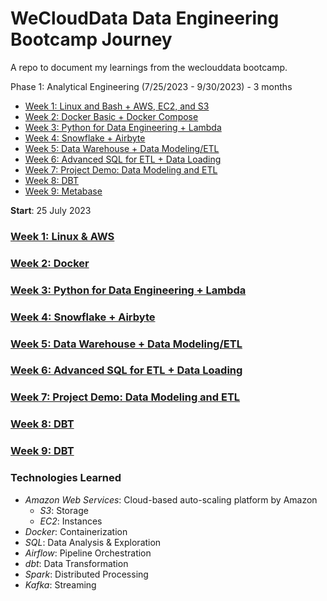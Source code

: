 # WeCloudData Data Engineering Bootcamp Journey

A repo to document my learnings from the weclouddata bootcamp.

Phase 1: Analytical Engineering (7/25/2023 - 9/30/2023) - 3 months
* [Week 1: Linux and Bash + AWS, EC2, and S3](#week-1-linux--aws)
* [Week 2: Docker Basic + Docker Compose](#week-2-docker)
* [Week 3: Python for Data Engineering + Lambda](#week-3-data-warehouse)
* [Week 4: Snowflake + Airbyte](#week-4-analytics-engineering)
* [Week 5: Data Warehouse + Data Modeling/ETL](#week-5-batch-processing)
* [Week 6: Advanced SQL for ETL + Data Loading](#week-6-streaming)
* [Week 7: Project Demo: Data Modeling and ETL](#week-7-8--9-project)
* [Week 8: DBT](#week-8-dbt)
* [Week 9: Metabase](#week-9-metabase)


**Start**: 25 July 2023

### [Week 1: Linux & AWS](phase_1_analytical_engineering/week_1_linux_aws)


### [Week 2: Docker](phase_1_analytical_engineering/week_2_docker)


### [Week 3: Python for Data Engineering + Lambda](phase_1_analytical_engineering/week_3_python_lambda)


### [Week 4: Snowflake + Airbyte](phase_1_analytical_engineering/snowflake_airbyte)


### [Week 5: Data Warehouse + Data Modeling/ETL](phase_1_analytical_engineering/data_warehouse_data_model)


### [Week 6: Advanced SQL for ETL + Data Loading](phase_1_analytical_engineering/advanced_sql_data_load)


### [Week 7: Project Demo: Data Modeling and ETL](phase_1_analytical_engineering/demo_data_model_etl)


### [Week 8: DBT](phase_1_analytical_engineering/dbt)


### [Week 9: DBT](phase_1_analytical_engineering/metabase)



### Technologies Learned
* *Amazon Web Services*: Cloud-based auto-scaling platform by Amazon
  * *S3*: Storage
  * *EC2*: Instances
* *Docker*: Containerization
* *SQL*: Data Analysis & Exploration
* *Airflow*: Pipeline Orchestration
* *dbt*: Data Transformation
* *Spark*: Distributed Processing
* *Kafka*: Streaming

